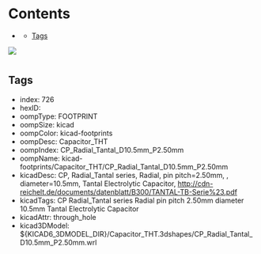 



Contents
========

* [](#)
	* [Tags](#tags)
  
![][im]
# 

## Tags

- index: 726
- hexID: 
- oompType: FOOTPRINT
- oompSize: kicad
- oompColor: kicad-footprints
- oompDesc: Capacitor_THT
- oompIndex: CP_Radial_Tantal_D10.5mm_P2.50mm
- oompName: kicad-footprints/Capacitor_THT/CP_Radial_Tantal_D10.5mm_P2.50mm
- kicadDesc: CP, Radial_Tantal series, Radial, pin pitch=2.50mm, , diameter=10.5mm, Tantal Electrolytic Capacitor, http://cdn-reichelt.de/documents/datenblatt/B300/TANTAL-TB-Serie%23.pdf
- kicadTags: CP Radial_Tantal series Radial pin pitch 2.50mm  diameter 10.5mm Tantal Electrolytic Capacitor
- kicadAttr: through_hole
- kicad3DModel: ${KICAD6_3DMODEL_DIR}/Capacitor_THT.3dshapes/CP_Radial_Tantal_D10.5mm_P2.50mm.wrl



[im]: image.png
